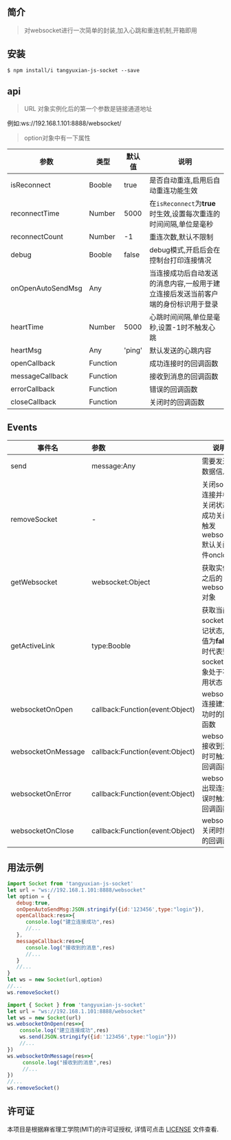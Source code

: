## 简介

> 对websocket进行一次简单的封装,加入心跳和重连机制,开箱即用

##  安装

``` shell
$ npm install/i tangyuxian-js-socket --save
```

##  api

> URL 对象实例化后的第一个参数是链接通道地址

例如:ws://192.168.1.101:8888/websocket/

> option对象中有一下属性

| 参数              | 类型     | 默认值 | 说明                                                         |
| ----------------- | -------- | ------ | ------------------------------------------------------------ |
| isReconnect       | Booble   | true   | 是否自动重连,启用后自动重连功能生效                          |
| reconnectTime     | Number   | 5000   | 在`isReconnect`为**true**时生效,设置每次重连的时间间隔,单位是毫秒 |
| reconnectCount    | Number   | -1     | 重连次数,默认不限制                                          |
| debug             | Booble   | false  | debug模式,开启后会在控制台打印连接情况                       |
| onOpenAutoSendMsg | Any      |        | 当连接成功后自动发送的消息内容,一般用于建立连接后发送当前客户端的身份标识用于登录 |
| heartTime         | Number   | 5000   | 心跳时间间隔,单位是毫秒,设置-1时不触发心跳                   |
| heartMsg          | Any      | 'ping' | 默认发送的心跳内容                                           |
| openCallback      | Function |        | 成功连接时的回调函数                                         |
| messageCallback   | Function |        | 接收到消息的回调函数                                         |
| errorCallback     | Function |        | 错误的回调函数                                               |
| closeCallback     | Function |        | 关闭时的回调函数                                             |

## Events

| 事件名             | 参数                            | 说明                                                         |
| ------------------ | :------------------------------ | ------------------------------------------------------------ |
| send               | message:Any                     | 需要发送的数据信息                                           |
| removeSocket       | -                               | 关闭socke连接并标记关闭状态,成功关闭可触发websocket默认关闭事件onclose |
| getWebsocket       | websocket:Object                | 获取实例化之后的websocket对象                                |
| getActiveLink      | type:Booble                     | 获取当前socket标记状态,当值为**false**时代表整个socket对象处于不可用状态 |
| websocketOnOpen    | callback:Function(event:Object) | websocket连接建立成功时的回调函数                            |
| websocketOnMessage | callback:Function(event:Object) | websocket接收到消息时可触发的回调函数                        |
| websocketOnError   | callback:Function(event:Object) | websocket出现连接错误时触发的回调函数                        |
| websocketOnClose   | callback:Function(event:Object) | websocket关闭时触发的回调函数                                |

## 用法示例


``` javascript
import Socket from 'tangyuxian-js-socket'
let url = "ws://192.168.1.101:8888/websocket"
let option = {
   debug:true,
   onOpenAutoSendMsg:JSON.stringify({id:'123456',type:"login"}),
   openCallback:res=>{
      console.log("建立连接成功",res)
      //...
   },
   messageCallback:res=>{
      console.log("接收到的消息",res) 
      //...
   }
   //...
}
let ws = new Socket(url,option)
//...
ws.removeSocket()
```

``` javascript
import { Socket } from 'tangyuxian-js-socket'
let url = "ws://192.168.1.101:8888/websocket"
let ws = new Socket(url)
ws.websocketOnOpen(res=>{
    console.log("建立连接成功",res)
    ws.send(JSON.stringify({id:'123456',type:"login"}))
    //...
})
ws.websocketOnMessage(res=>{
     console.log("接收到的消息",res) 
     //...
})
//...
ws.removeSocket()
```

## 许可证

本项目是根据麻省理工学院(MIT)的许可证授权, 详情可点击 [LICENSE](https://github.com/tangyuxian/tangyuxian-js-socket/blob/main/LICENSE) 文件查看.

